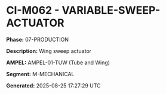 # CI-M062 - VARIABLE-SWEEP-ACTUATOR

**Phase:** 07-PRODUCTION

**Description:** Wing sweep actuator

**AMPEL:** AMPEL-01-TUW (Tube and Wing)

**Segment:** M-MECHANICAL

**Generated:** 2025-08-25 17:27:29 UTC
